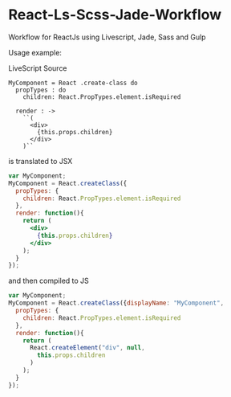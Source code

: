 # React-Ls-Scss-Jade-Workflow
Workflow for ReactJs using Livescript, Jade, Sass and Gulp

Usage example:

LiveScript Source

```ls
MyComponent = React .create-class do
  propTypes : do
    children: React.PropTypes.element.isRequired

  render : ->
    ``(
      <div>
        {this.props.children}
      </div>
    )``

```

is translated to JSX

```jsx
var MyComponent;
MyComponent = React.createClass({
  propTypes: {
    children: React.PropTypes.element.isRequired
  },
  render: function(){
    return (
      <div>
        {this.props.children}
      </div>
    );
  }
});
```

and then compiled to JS

```js
var MyComponent;
MyComponent = React.createClass({displayName: "MyComponent",
  propTypes: {
    children: React.PropTypes.element.isRequired
  },
  render: function(){
    return (
      React.createElement("div", null, 
        this.props.children
      )
    );
  }
});
```